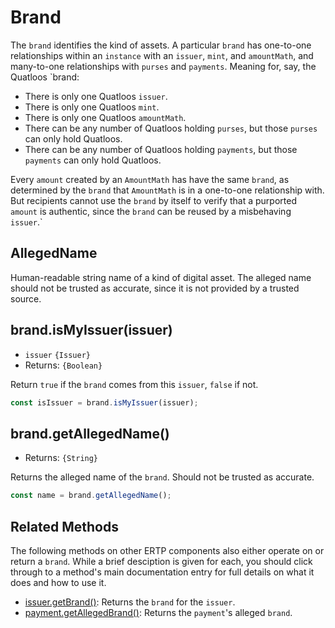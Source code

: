 # Brand
The `brand` identifies the kind of assets. A particular `brand` has one-to-one relationships within an `instance`
with an `issuer`, `mint`, and `amountMath`, and many-to-one relationships with `purses` and `payments`.
Meaning for, say, the Quatloos `brand:
- There is only one Quatloos `issuer`.
- There is only one Quatloos `mint`.
- There is only one Quatloos `amountMath`.
- There can be any number of Quatloos holding `purses`, but those `purses` can only hold Quatloos.
- There can be any number of Quatloos holding `payments`, but those `payments` can only hold Quatloos.

Every `amount` created by an `AmountMath` has have the 
same `brand`, as determined by the `brand` that `AmountMath` is in
a one-to-one relationship with.
But recipients cannot use the `brand` by itself to verify that a 
purported `amount` is authentic, since the `brand` can be reused by a misbehaving `issuer`.`

## AllegedName
Human-readable string name of a kind of digital asset. The alleged name should
not be trusted as accurate, since it is not provided by a trusted source.

## brand.isMyIssuer(issuer)
- `issuer` `{Issuer}`
- Returns: `{Boolean}`

Return `true` if the `brand` comes from this `issuer`, `false` if not.

```js
const isIssuer = brand.isMyIssuer(issuer);
```

## brand.getAllegedName()
- Returns: `{String}`

Returns the alleged name of the `brand`. Should not be trusted as accurate.

```js
const name = brand.getAllegedName();
```
## Related Methods

The following methods on other ERTP components also either operate on or 
return a `brand`. While a brief desciption is given for each, you should click through
to a method's main documentation entry for full details on what it does and how
to use it. 
- [issuer.getBrand()](https://agoric.com/documentation/ertp/api/issuer.html#issuer-getBrand): Returns
the `brand` for the `issuer`.  
- [payment.getAllegedBrand()](https://agoric.com/documentation/ertp/api/payment.html#payment-getallegedbrand): Returns
the `payment`'s alleged `brand`.

